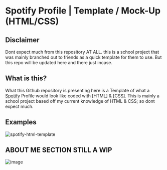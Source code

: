 # Spotify Profile | Template / Mock-Up (HTML/CSS)

## Disclaimer
Dont expect much from this repository AT ALL. this is a school project that was mainly branched out to friends as a quick template for them to use. But this repo will be updated here and there just incase.

## What is this?
What this Github repository is presenting here is a Template of what a [Spotify](https://spotify.github.io/) Profile would look like coded with [HTML] & [CSS]. This is mainly a school project based off my current knowledge of HTML & CSS; so dont expect much.

## Examples
![spotify-html-template](https://user-images.githubusercontent.com/83415030/209609467-d171ac2e-4b25-4bfc-8563-745fbec00cfc.png)

## ABOUT ME SECTION STILL A WIP
![image](https://user-images.githubusercontent.com/83415030/209610434-6ab44da8-4b5d-44ea-b750-0c93be148ff7.png)
